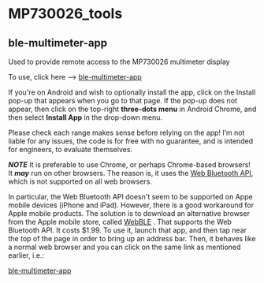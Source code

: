 # MP730026_tools

## ble-multimeter-app
Used to provide remote access to the MP730026 multimeter display

To use, click here --> [ble-multimeter-app](https://shabaz123.github.io/MP730026_tools/ble-multimeter-app/)

If you're on Android and wish to optionally install the app, click on the Install pop-up that appears when you go to that page. If the pop-up does not appear, then click on the top-right **three-dots menu** in Android Chrome, and then select **Install App** in the drop-down menu.

Please check each range makes sense before relying on the app! I’m not liable for any issues, the code is for free with no guarantee, and is intended for engineers, to evaluate themselves.

***NOTE*** It is preferable to use Chrome, or perhaps Chrome-based browsers! It ***may*** run on other browsers. The reason is, it uses the [Web Bluetooth API](https://developer.mozilla.org/en-US/docs/Web/API/Web_Bluetooth_API), which is not supported on all web browsers.

In particular, the Web Bluetooth API doesn't seem to be supported on Appe mobile devices (iPhone and iPad). However, there is a good workaround for Apple mobile products. The solution is to download an alternative browser from the Apple mobile store, called [WebBLE](https://apps.apple.com/us/app/webble/id1193531073) . That supports the Web Bluetooth API. It costs $1.99. To use it, launch that app, and then tap near the top of the page in order to bring up an address bar. Then, it behaves like a normal web browser and you can click on the same link as mentioned earlier, i.e.:

[ble-multimeter-app](https://shabaz123.github.io/MP730026_tools/ble-multimeter-app/)

